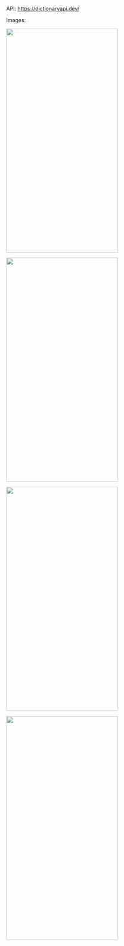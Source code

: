 API: https://dictionaryapi.dev/


Images:


<img src="https://user-images.githubusercontent.com/91980956/143039481-e418c9c7-cd26-4d8b-b025-bfe45b19af3f.jpg" width="300" height="600" /></p>
<img src="https://user-images.githubusercontent.com/91980956/141682978-f3d952a7-1439-48de-bc4c-aa655bf24b59.jpg" width="300" height="600" /></p>

<img src="https://user-images.githubusercontent.com/91980956/142732763-e977cdc2-61bb-401c-a38c-71aebe4a7e59.jpg" width="300" height="600" /></p>
<img src="https://user-images.githubusercontent.com/91980956/141734350-36fa2fd6-dea8-4c0a-8dee-131d14b6bb8d.jpg" width="300" height="600" /></p>







